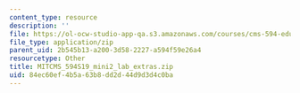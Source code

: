 ```yaml
---
content_type: resource
description: ''
file: https://ol-ocw-studio-app-qa.s3.amazonaws.com/courses/cms-594-education-technology-studio-spring-2019/84ec60ef4b5a63b8dd2d44d9d3d4c0ba_MITCMS_594S19_mini2_lab_extras.zip
file_type: application/zip
parent_uid: 2b545b13-a200-3d58-2227-a594f59e26a4
resourcetype: Other
title: MITCMS_594S19_mini2_lab_extras.zip
uid: 84ec60ef-4b5a-63b8-dd2d-44d9d3d4c0ba
---
```

